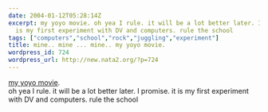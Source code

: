 ```yaml
---
date: 2004-01-12T05:28:14Z
excerpt: my yoyo movie. oh yea I rule. it will be a lot better later. I promise. it
  is my first experiment with DV and computers. rule the school
tags: ["computers","school","rock","juggling","experiment"]
title: mine.. mine ... mine.. my yoyo movie.
wordpress_id: 724
wordpress_url: http://new.nata2.org/?p=724
---
```


<a href="http://nata2.info/pictures/juggling/yoyo/rock.wmv">my yoyo movie</a>.<br/> oh yea I rule. it will be a lot better later. I promise. it is my first experiment with DV and computers. rule the school
